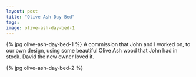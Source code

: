 ```yaml
---
layout: post
title: "Olive Ash Day Bed"
tags: 
image: olive-ash-day-bed-1
---
```

{% jpg olive-ash-day-bed-1 %} A commission that John and I worked on, to our own design, using some beautiful Olive Ash wood that John had in stock. David the new owner loved it.

{% jpg olive-ash-day-bed-2 %}



